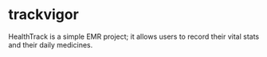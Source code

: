 trackvigor
==========

HealthTrack is a simple EMR project; it allows users to record their
vital stats and their daily medicines.
